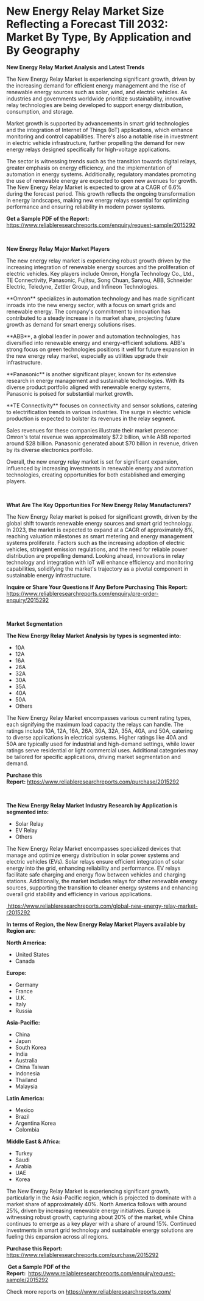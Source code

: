 <p><h1>New Energy Relay Market Size Reflecting a Forecast Till 2032: Market By Type, By Application and By Geography</h1></p><p><strong>New Energy Relay Market Analysis and Latest Trends</strong></p>
<p><p>The New Energy Relay Market is experiencing significant growth, driven by the increasing demand for efficient energy management and the rise of renewable energy sources such as solar, wind, and electric vehicles. As industries and governments worldwide prioritize sustainability, innovative relay technologies are being developed to support energy distribution, consumption, and storage.</p><p>Market growth is supported by advancements in smart grid technologies and the integration of Internet of Things (IoT) applications, which enhance monitoring and control capabilities. There's also a notable rise in investment in electric vehicle infrastructure, further propelling the demand for new energy relays designed specifically for high-voltage applications.</p><p>The sector is witnessing trends such as the transition towards digital relays, greater emphasis on energy efficiency, and the implementation of automation in energy systems. Additionally, regulatory mandates promoting the use of renewable energy are expected to open new avenues for growth. The New Energy Relay Market is expected to grow at a CAGR of 6.6% during the forecast period. This growth reflects the ongoing transformation in energy landscapes, making new energy relays essential for optimizing performance and ensuring reliability in modern power systems.</p></p>
<p><strong>Get a Sample PDF of the Report:&nbsp;</strong> <a href="https://www.reliableresearchreports.com/enquiry/request-sample/2015292?utm_campaign=1512&utm_medium=2&utm_source=Github&utm_content=ia&utm_term=17012025&utm_id=new-energy-relay">https://www.reliableresearchreports.com/enquiry/request-sample/2015292</a></p>
<p>&nbsp;</p>
<p><strong>New Energy Relay Major Market Players</strong></p>
<p><p>The new energy relay market is experiencing robust growth driven by the increasing integration of renewable energy sources and the proliferation of electric vehicles. Key players include Omron, Hongfa Technology Co., Ltd., TE Connectivity, Panasonic, Fujitsu, Song Chuan, Sanyou, ABB, Schneider Electric, Teledyne, Zettler Group, and Infineon Technologies.</p><p>**Omron** specializes in automation technology and has made significant inroads into the new energy sector, with a focus on smart grids and renewable energy. The company's commitment to innovation has contributed to a steady increase in its market share, projecting future growth as demand for smart energy solutions rises.</p><p>**ABB**, a global leader in power and automation technologies, has diversified into renewable energy and energy-efficient solutions. ABB's strong focus on green technologies positions it well for future expansion in the new energy relay market, especially as utilities upgrade their infrastructure.</p><p>**Panasonic** is another significant player, known for its extensive research in energy management and sustainable technologies. With its diverse product portfolio aligned with renewable energy systems, Panasonic is poised for substantial market growth.</p><p>**TE Connectivity** focuses on connectivity and sensor solutions, catering to electrification trends in various industries. The surge in electric vehicle production is expected to bolster its revenues in the relay segment.</p><p>Sales revenues for these companies illustrate their market presence: Omron's total revenue was approximately $7.2 billion, while ABB reported around $28 billion. Panasonic generated about $70 billion in revenue, driven by its diverse electronics portfolio.</p><p>Overall, the new energy relay market is set for significant expansion, influenced by increasing investments in renewable energy and automation technologies, creating opportunities for both established and emerging players.</p></p>
<p>&nbsp;</p>
<p><strong>What Are The Key Opportunities For New Energy Relay Manufacturers?</strong></p>
<p><p>The New Energy Relay market is poised for significant growth, driven by the global shift towards renewable energy sources and smart grid technology. In 2023, the market is expected to expand at a CAGR of approximately 8%, reaching valuation milestones as smart metering and energy management systems proliferate. Factors such as the increasing adoption of electric vehicles, stringent emission regulations, and the need for reliable power distribution are propelling demand. Looking ahead, innovations in relay technology and integration with IoT will enhance efficiency and monitoring capabilities, solidifying the market's trajectory as a pivotal component in sustainable energy infrastructure.</p></p>
<p><strong>Inquire or Share Your Questions If Any Before Purchasing This Report:</strong> <a href="https://www.reliableresearchreports.com/enquiry/pre-order-enquiry/2015292?utm_campaign=1512&utm_medium=2&utm_source=Github&utm_content=ia&utm_term=17012025&utm_id=new-energy-relay">https://www.reliableresearchreports.com/enquiry/pre-order-enquiry/2015292</a></p>
<p>&nbsp;</p>
<p><strong>Market Segmentation</strong></p>
<p><strong>The New Energy Relay Market Analysis by types is segmented into:</strong></p>
<p><ul><li>10A</li><li>12A</li><li>16A</li><li>26A</li><li>32A</li><li>30A</li><li>35A</li><li>40A</li><li>50A</li><li>Others</li></ul></p>
<p><p>The New Energy Relay Market encompasses various current rating types, each signifying the maximum load capacity the relays can handle. The ratings include 10A, 12A, 16A, 26A, 30A, 32A, 35A, 40A, and 50A, catering to diverse applications in electrical systems. Higher ratings like 40A and 50A are typically used for industrial and high-demand settings, while lower ratings serve residential or light commercial uses. Additional categories may be tailored for specific applications, driving market segmentation and demand.</p></p>
<p><strong>Purchase this Report:&nbsp;</strong><a href="https://www.reliableresearchreports.com/purchase/2015292?utm_campaign=1512&utm_medium=2&utm_source=Github&utm_content=ia&utm_term=17012025&utm_id=new-energy-relay">https://www.reliableresearchreports.com/purchase/2015292</a></p>
<p>&nbsp;</p>
<p><strong>The New Energy Relay Market Industry Research by Application is segmented into:</strong></p>
<p><ul><li>Solar Relay</li><li>EV Relay</li><li>Others</li></ul></p>
<p><p>The New Energy Relay Market encompasses specialized devices that manage and optimize energy distribution in solar power systems and electric vehicles (EVs). Solar relays ensure efficient integration of solar energy into the grid, enhancing reliability and performance. EV relays facilitate safe charging and energy flow between vehicles and charging stations. Additionally, the market includes relays for other renewable energy sources, supporting the transition to cleaner energy systems and enhancing overall grid stability and efficiency in various applications.</p></p>
<p><a href="https://www.reliableresearchreports.com/global-new-energy-relay-market-r2015292?utm_campaign=1512&utm_medium=2&utm_source=Github&utm_content=ia&utm_term=17012025&utm_id=new-energy-relay">&nbsp;https://www.reliableresearchreports.com/global-new-energy-relay-market-r2015292</a></p>
<p><strong>In terms of Region, the New Energy Relay Market Players available by Region are:</strong></p>
<p>
    <p> <strong> North America: </strong>
        <ul>
            <li>United States</li>
            <li>Canada</li>
        </ul>
        </p> 
    <p> <strong> Europe: </strong>
        <ul>
            <li>Germany</li>
            <li>France</li>
            <li>U.K.</li>
            <li>Italy</li>
            <li>Russia</li>
        </ul>
        </p> 
    <p> <strong> Asia-Pacific: </strong>
        <ul>
            <li>China</li>
            <li>Japan</li>
            <li>South Korea</li>
            <li>India</li>
            <li>Australia</li>
            <li>China Taiwan</li>
            <li>Indonesia</li>
            <li>Thailand</li>
            <li>Malaysia</li>
        </ul>
        </p> 
    <p> <strong> Latin America: </strong>
        <ul>
            <li>Mexico</li>
            <li>Brazil</li>
            <li>Argentina Korea</li>
            <li>Colombia</li>
        </ul>
        </p> 
    <p> <strong> Middle East & Africa: </strong>
        <ul>
            <li>Turkey</li>
            <li>Saudi</li>
            <li>Arabia</li>
            <li>UAE</li>
            <li>Korea</li>
        </ul>
    </p>
    </p>
<p><p>The New Energy Relay Market is experiencing significant growth, particularly in the Asia-Pacific region, which is projected to dominate with a market share of approximately 40%. North America follows with around 25%, driven by increasing renewable energy initiatives. Europe is witnessing robust growth, capturing about 20% of the market, while China continues to emerge as a key player with a share of around 15%. Continued investments in smart grid technology and sustainable energy solutions are fueling this expansion across all regions.</p></p>
<p><strong>Purchase this Report: </strong><a href="https://www.reliableresearchreports.com/purchase/2015292?utm_campaign=1512&utm_medium=2&utm_source=Github&utm_content=ia&utm_term=17012025&utm_id=new-energy-relay">https://www.reliableresearchreports.com/purchase/2015292</a></p>
<p>&nbsp;<strong>Get a Sample PDF of the Report:&nbsp;&nbsp;</strong><a href="https://www.reliableresearchreports.com/enquiry/request-sample/2015292?utm_campaign=1512&utm_medium=2&utm_source=Github&utm_content=ia&utm_term=17012025&utm_id=new-energy-relay">https://www.reliableresearchreports.com/enquiry/request-sample/2015292</a></p>
<p><strong></strong></p>
<p>Check more reports on <a href="https://www.reliableresearchreports.com/?utm_campaign=1512&utm_medium=2&utm_source=Github&utm_content=ia&utm_term=17012025&utm_id=new-energy-relay">https://www.reliableresearchreports.com/</a></p>